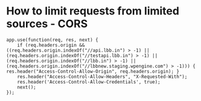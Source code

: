 # How to limit requests from limited sources - CORS

    app.use(function(req, res, next) {
    	if (req.headers.origin && ((req.headers.origin.indexOf("//api.lbb.in") > -1) || (req.headers.origin.indexOf("//testapi.lbb.in") > -1) || (req.headers.origin.indexOf("//lbb.in") > -1) || (req.headers.origin.indexOf("//lbbnew.staging.wpengine.com") > -1))) { res.header("Access-Control-Allow-Origin", req.headers.origin); }
    	res.header("Access-Control-Allow-Headers", "X-Requested-With");
    	res.header('Access-Control-Allow-Credentials', true);
    	next();
    });
